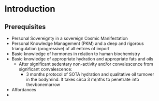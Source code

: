# Introduction #

## Prerequisites ##

* Personal Sovereignty in a sovereign Cosmic Manifestation
* Personal Knowledge Management (PKM) and a deep and rigorous triangulation (progressive) of all entries of import
* Basic knowledge of hormones in relation to human biochemistry
* Basic knowledge of appropriate hydration and appropriate fats and oils
  * After significant sedentary non-activity and/or convalescence from significant convalescence:
      * 3 months protocol of SOTA hydration and qualitative oil turnover in the bodymind. It takes circa 3 m(nths to penetrate into thevbonemarrow
*  Affordances
*  
